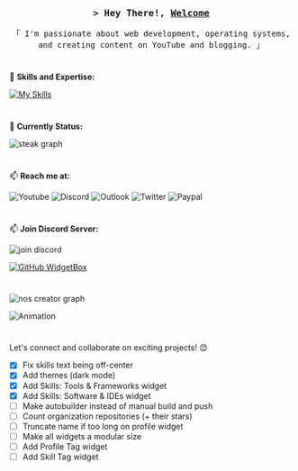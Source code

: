 <h3 align="center">
<samp>&gt; Hey There!, <b><a target="_blank" href="https://nexoscreator.pro">Welcome</a></b>
</samp>
</h3>

<p align="center">
<samp>「 I'm passionate about web development, operating systems, and creating content on YouTube and blogging. 」</samp>
</p>

#

🚀 **Skills and Expertise:**

[![My Skills](https://skillicons.dev/icons?i=c,cplusplus,csharp,java,kotlin,html,css,js,ts,nodejs,react,nextjs,nuxtjs,vue,tailwind,vercel,cloudflare,firebase,github,figma,blogger,git,npm,md,flutter)](https://skillicons.dev)

#

🌱 **Currently Status:**

![steak graph](https://streak-stats.demolab.com?user=noscreator&locale=en&mode=weekly&theme=dark&hide_border=true&border_radius=5&date_format=M%20j%5B,%20Y%5De)

#

📫 **Reach me at:**

![Youtube](https://img.shields.io/static/v1?message=Youtube&logo=youtube&label=&color=FF0000&logoColor=white&labelColor=&style=for-the-badge)
![Discord](https://img.shields.io/static/v1?message=Discord&logo=discord&label=&color=7289DA&logoColor=white&labelColor=&style=for-the-badge)
![Outlook](https://img.shields.io/static/v1?message=Outlook&logo=microsoft-outlook&label=&color=0078D4&logoColor=white&labelColor=&style=for-the-badge)
![Twitter](https://img.shields.io/static/v1?message=Twitter&logo=twitter&label=&color=1DA1F2&logoColor=white&labelColor=&style=for-the-badge)
![Paypal](https://img.shields.io/static/v1?message=PayPal&logo=paypal&label=&color=00457C&logoColor=white&labelColor=&style=for-the-badge)

#

📫 **Join Discord Server:**

![join discord](http://invidget.switchblade.xyz/832187937675804683)

[![GitHub WidgetBox](https://github-widgetbox.vercel.app/api/profile?username=noscreator&data=followers,repositories,stars,commits&theme=darkmode)](https://github.com/Jurredr/github-widgetbox)

#

![nos creator graph](https://github-readme-activity-graph.vercel.app/graph?username=noscreator&custom_title=NOS%20CREATOR%20GITHUB%20ACTIVITY%20GRAPH&bg_color=0D1117&color=7F3FBF&line=7F3FBF&point=7F3FBF&area_color=FFFFFF&title_color=FFFFFF&area=true)

![Animation](https://raw.githubusercontent.com/noscreator/noscreator/output/snake.svg)

#
Let's connect and collaborate on exciting projects! 😊

* [x] Fix skills text being off-center
* [x] Add themes (dark mode)
* [x] Add Skills: Tools & Frameworks widget
* [x] Add Skills: Software & IDEs widget
* [ ] Make autobuilder instead of manual build and push
* [ ] Count organization repositories (+ their stars)
* [ ] Truncate name if too long on profile widget
* [ ] Make all widgets a modular size
* [ ] Add Profile Tag widget
* [ ] Add Skill Tag widget

###